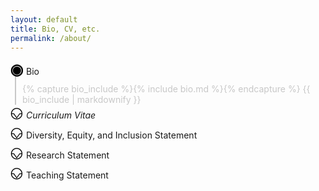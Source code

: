 ```yaml
---
layout: default
title: Bio, CV, etc.
permalink: /about/
---
```


<link rel="stylesheet" href="https://cdnjs.cloudflare.com/ajax/libs/font-awesome/4.7.0/css/font-awesome.min.css">

<style>
details > summary {
  list-style-type: "";
  display: -webkit-flex;
  display: flex;
  align-items: center;
  cursor: pointer;
  transition: margin 150ms ease-out;
  margin-bottom: 0px;
}

details > summary:hover {
  text-decoration: underline;
}


details summary > * {
  display: inline;
}

details > summary:before {
  content: url("data:image/svg+xml; utf8, %3Csvg xmlns='http://www.w3.org/2000/svg' height='2em' width='1.25em' %3E%3Ctext x='50%25' y='50%25' font-size='1.9em' dominant-baseline='middle' text-anchor='middle'%3E⎉%3C/text%3E%3C/svg%3E");
  margin-right: 5px;
  display: -webkit-flex;
  display: flex;
  align-items: center;
  font-weight: bold;
}

details[open] > summary:before {
  content: url("data:image/svg+xml; utf8, %3Csvg xmlns='http://www.w3.org/2000/svg' height='2em' width='1.25em' %3E%3Ctext x='50%25' y='50%25' font-weight='bold' font-size='x-large' dominant-baseline='middle' text-anchor='middle'%3E◉%3C/text%3E%3C/svg%3E");
  margin-right: 5px;
  display: -webkit-flex;
  display: flex;
  align-items: center;
}

summary::-webkit-details-marker {
  list-style-type: "";
}

details[open] > summary {
  list-style-type: "";
  transition: margin 150ms ease-out;
  margin-bottom: 10px;
}

.detail {
  margin-top: -18px;
  margin-left: 0.5em;
  border-left: solid 2px;
  padding-left: 10px;
  padding-top: 12px;
  cursor: url('data:image/svg+xml;utf8,%3Csvg xmlns="http://www.w3.org/2000/svg" width="30" height="30" style="font-size: 25px; font-weight: bold; paint-order: stroke; stroke: %23ffffff; stroke-width: 5px; stroke-linecap: butt; stroke-linejoin: miter; font-weight: 800;"%3E%3Ctext x="50%25" y="50%25" dominant-baseline="middle" text-anchor="middle"%3E⎋%3C/text%3E%3C/svg%3E'), auto;}

@keyframes details-show {
  from {
    opacity: 0;
  }
}

details[open] > *:not(summary) {
  animation: details-show 150ms ease-in-out;
}
</style>

<details onclick="if (event.target.tagName != 'A') this.removeAttribute('open');" open>
<summary>Bio<span style="width:1em;"></span> <a href="/bio"><i class="fa fa-external-link"></i></a></summary>

<div class="detail">
{% capture bio_include %}{% include bio.md %}{% endcapture %}
{{ bio_include | markdownify }}
</div>

</details>

<details onclick="if (event.target.tagName != 'A') this.removeAttribute('open');">
<summary><i>Curriculum Vitae</i><span style="width:1em;"></span> <a href="{{site.baseurl}}/resources/curriculum_vitae.pdf"><i class="fa fa-external-link"></i></a></summary>

<div class="detail">
<a href="{{site.baseurl}}/resources/curriculum_vitae.pdf">PDF <i class="fa fa-external-link"></i></a>
</div>

</details>

<details onclick="if (event.target.tagName != 'A') this.removeAttribute('open');">
<summary>Diversity, Equity, and Inclusion Statement<span style="width:1em;"></span> <a href="{{site.baseurl}}/dei-statement/"><i class="fa fa-external-link"></i></a></summary>

<div class="detail">
{% capture deis_include %}{% include professional-statements/dei.md %}{% endcapture %}
{{ deis_include | markdownify }}
</div>

</details>

<details onclick="if (event.target.tagName != 'A') this.removeAttribute('open');">
<summary>Research Statement<span style="width:1em;"></span> <a href="{{site.baseurl}}/research-statement/"><i class="fa fa-external-link"></i></a></summary>
<div class="detail">
{% capture rs_include %}{% include professional-statements/research.md %}{% endcapture %}
{{ rs_include | markdownify }}
</div>

</details>

<details onclick="if (event.target.tagName != 'A') this.removeAttribute('open');">
<summary>Teaching Statement<span style="width:1em;"></span> <a href="{{site.baseurl}}/teaching-statement/"><i class="fa fa-external-link"></i></a></summary>

<div class="detail">
{% capture ts_include %}{% include professional-statements/teaching.md %}{% endcapture %}
{{ ts_include | markdownify }}
</div>

</details>
